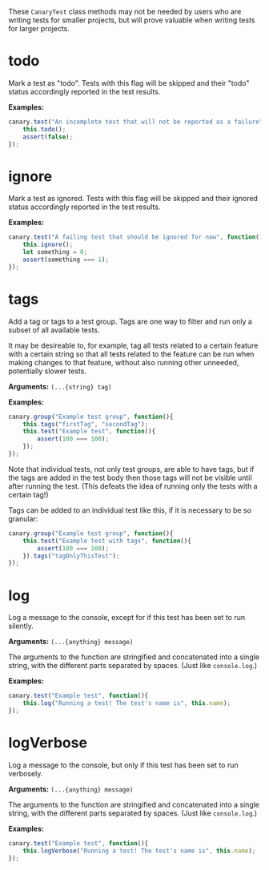These `CanaryTest` class methods may not be needed by users who are writing tests for smaller projects, but will prove valuable when writing tests for larger projects.

# todo

Mark a test as "todo". Tests with this flag will be skipped and their "todo" status accordingly reported in the test results.

**Examples:**

``` js
canary.test("An incomplete test that will not be reported as a failure", function(){
    this.todo();
    assert(false);
});
```

# ignore

Mark a test as ignored. Tests with this flag will be skipped and their ignored status accordingly reported in the test results.

**Examples:**

``` js
canary.test("A failing test that should be ignored for now", function(){
    this.ignore();
    let something = 0;
    assert(something === 1);
});
```

# tags

Add a tag or tags to a test group. Tags are one way to filter and run only a subset of all available tests.

It may be desireable to, for example, tag all tests related to a certain feature with a certain string so that all tests related to the feature can be run when making changes to that feature, without also running other unneeded, potentially slower tests.

**Arguments:** `(...{string} tag)`

**Examples:**

``` js
canary.group("Example test group", function(){
    this.tags("firstTag", "secondTag");
    this.test("Example test", function(){
        assert(100 === 100);
    });
});
```

Note that individual tests, not only test groups, are able to have tags, but if the tags are added in the test body then those tags will not be visible until after running the test. (This defeats the idea of running only the tests with a certain tag!)

Tags can be added to an individual test like this, if it is necessary to be so granular:

``` js
canary.group("Example test group", function(){
    this.test("Example test with tags", function(){
        assert(100 === 100);
    }).tags("tagOnlyThisTest");
});
```

# log

Log a message to the console, except for if this test has been set to run silently.

**Arguments:** `(...{anything} message)`

The arguments to the function are stringified and concatenated into a single string, with the different parts separated by spaces. (Just like `console.log`.)

**Examples:**

``` js
canary.test("Example test", function(){
    this.log("Running a test! The test's name is", this.name);
});
```

# logVerbose

Log a message to the console, but only if this test has been set to run verbosely.

**Arguments:** `(...{anything} message)`

The arguments to the function are stringified and concatenated into a single string, with the different parts separated by spaces. (Just like `console.log`.)

**Examples:**

``` js
canary.test("Example test", function(){
    this.logVerbose("Running a test! The test's name is", this.name);
});
```

